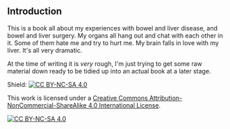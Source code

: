## Introduction

This is a book all about my experiences with bowel and liver disease, and bowel and liver surgery. My organs all hang out and chat with each other in it. Some of them hate me and try to hurt me. My brain falls in love with my liver. It's all very dramatic. 

At the time of writing it is *very* rough, I'm just trying to get some raw material down ready to be tidied up into an actual book at a later stage.

Shield: [![CC BY-NC-SA 4.0][cc-by-nc-sa-shield]][cc-by-nc-sa]

This work is licensed under a
[Creative Commons Attribution-NonCommercial-ShareAlike 4.0 International License][cc-by-nc-sa].

[![CC BY-NC-SA 4.0][cc-by-nc-sa-image]][cc-by-nc-sa]

[cc-by-nc-sa]: http://creativecommons.org/licenses/by-nc-sa/4.0/
[cc-by-nc-sa-image]: https://licensebuttons.net/l/by-nc-sa/4.0/88x31.png
[cc-by-nc-sa-shield]: https://img.shields.io/badge/License-CC%20BY--NC--SA%204.0-lightgrey.svg